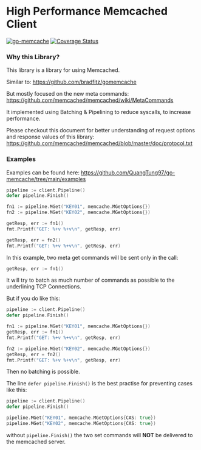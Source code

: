 # High Performance Memcached Client

[![go-memcache](https://github.com/QuangTung97/go-memcache/actions/workflows/go.yml/badge.svg)](https://github.com/QuangTung97/go-memcache/actions/workflows/go.yml)
[![Coverage Status](https://coveralls.io/repos/github/QuangTung97/go-memcache/badge.svg?branch=master)](https://coveralls.io/github/QuangTung97/go-memcache?branch=master)

### Why this Library?

This library is a library for using Memcached.

Similar to: https://github.com/bradfitz/gomemcache

But mostly focused on the new meta commands:
https://github.com/memcached/memcached/wiki/MetaCommands

It implemented using Batching & Pipelining to reduce syscalls, to increase performance.

Please checkout this document for better understanding of request options and response values of this library:
https://github.com/memcached/memcached/blob/master/doc/protocol.txt

### Examples

Examples can be found here: https://github.com/QuangTung97/go-memcache/tree/main/examples

```go
pipeline := client.Pipeline()
defer pipeline.Finish()

fn1 := pipeline.MGet("KEY01", memcache.MGetOptions{})
fn2 := pipeline.MGet("KEY02", memcache.MGetOptions{})

getResp, err := fn1()
fmt.Printf("GET: %+v %+v\n", getResp, err)

getResp, err = fn2()
fmt.Printf("GET: %+v %+v\n", getResp, err)
```

In this example, two meta get commands will be sent only in the call:

```go
getResp, err := fn1()
```

It will try to batch as much number of commands
as possible to the underlining TCP Connections.

But if you do like this:

```go
pipeline := client.Pipeline()
defer pipeline.Finish()

fn1 := pipeline.MGet("KEY01", memcache.MGetOptions{})
getResp, err := fn1()
fmt.Printf("GET: %+v %+v\n", getResp, err)

fn2 := pipeline.MGet("KEY02", memcache.MGetOptions{})
getResp, err = fn2()
fmt.Printf("GET: %+v %+v\n", getResp, err)
```

Then no batching is possible.

The line `defer pipeline.Finish()` is the best practise for preventing cases like this:

```go
pipeline := client.Pipeline()
defer pipeline.Finish()

pipeline.MGet("KEY01", memcache.MGetOptions{CAS: true})
pipeline.MGet("KEY02", memcache.MGetOptions{CAS: true})
```

without `pipeline.Finish()` the two set commands will **NOT** be delivered to the memcached server.